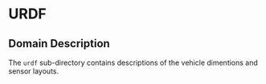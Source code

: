 # URDF

## Domain Description

The `urdf` sub-directory contains descriptions of the vehicle dimentions and sensor layouts.